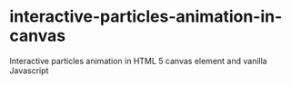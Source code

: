 # interactive-particles-animation-in-canvas
Interactive particles animation in HTML 5 canvas element and vanilla Javascript
